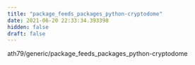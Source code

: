 ```yaml
---
title: "package_feeds_packages_python-cryptodome"
date: 2021-06-20 22:33:34.393398
hidden: false
draft: false
---
```


ath79/generic/package_feeds_packages_python-cryptodome

